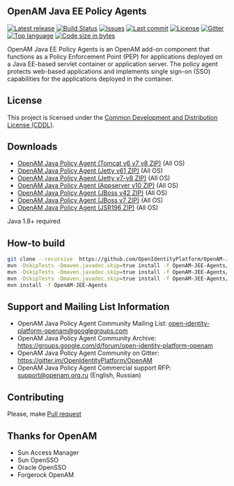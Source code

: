 ## OpenAM Java EE Policy Agents
[![Latest release](https://img.shields.io/github/release/OpenIdentityPlatform/OpenAM-JEE-Agents.svg)](https://github.com/OpenIdentityPlatform/OpenAM-JEE-Agents/releases)
[![Build Status](https://travis-ci.org/OpenIdentityPlatform/OpenAM-JEE-Agents.svg)](https://travis-ci.org/OpenIdentityPlatform/OpenAM-JEE-Agents)
[![Issues](https://img.shields.io/github/issues/OpenIdentityPlatform/OpenAM-JEE-Agents.svg)](https://github.com/OpenIdentityPlatform/OpenAM-JEE-Agents/issues)
[![Last commit](https://img.shields.io/github/last-commit/OpenIdentityPlatform/OpenAM-JEE-Agents.svg)](https://github.com/OpenIdentityPlatform/OpenAM-JEE-Agents/commits/master)
[![License](https://img.shields.io/badge/license-CDDL-blue.svg)](https://github.com/OpenIdentityPlatform/OpenAM-JEE-Agents/blob/master/LICENSE.md)
[![Gitter](https://img.shields.io/gitter/room/nwjs/nw.js.svg)](https://gitter.im/OpenIdentityPlatform/OpenAM)
[![Top language](https://img.shields.io/github/languages/top/OpenIdentityPlatform/OpenAM-JEE-Agents.svg)](https://github.com/OpenIdentityPlatform/OpenAM-JEE-Agents)
[![Code size in bytes](https://img.shields.io/github/languages/code-size/OpenIdentityPlatform/OpenAM-JEE-Agents.svg)](https://github.com/OpenIdentityPlatform/OpenAM-JEE-Agents)

OpenAM Java EE Policy Agents is an OpenAM add-on component that functions as a Policy Enforcement Point (PEP) for applications deployed on a Java EE-based servlet container or application server. The policy agent protects web-based applications and implements single sign-on (SSO) capabilities for the applications deployed in the container.

## License
This project is licensed under the [Common Development and Distribution License (CDDL)](https://github.com/OpenIdentityPlatform/OpenAM-JEE-Agents/blob/master/LICENSE.md). 

## Downloads 
* [OpenAM Java Policy Agent (Tomcat v6 v7 v8 ZIP)](https://github.com/OpenIdentityPlatform/OpenAM-JEE-Agents/releases) (All OS)
* [OpenAM Java Policy Agent (Jetty v61 ZIP)](https://github.com/OpenIdentityPlatform/OpenAM-JEE-Agents/releases) (All OS)
* [OpenAM Java Policy Agent (Jetty v7-v8 ZIP)](https://github.com/OpenIdentityPlatform/OpenAM-JEE-Agents/releases) (All OS)
* [OpenAM Java Policy Agent (Appserver v10 ZIP)](https://github.com/OpenIdentityPlatform/OpenAM-JEE-Agents/releases) (All OS)
* [OpenAM Java Policy Agent (JBoss v42 ZIP)](https://github.com/OpenIdentityPlatform/OpenAM-JEE-Agents/releases) (All OS)
* [OpenAM Java Policy Agent (JBoss v7 ZIP)](https://github.com/OpenIdentityPlatform/OpenAM-JEE-Agents/releases) (All OS)
* [OpenAM Java Policy Agent (JSR196 ZIP)](https://github.com/OpenIdentityPlatform/OpenAM-JEE-Agents/releases) (All OS)

Java 1.8+ required

## How-to build
```bash
git clone --recursive  https://github.com/OpenIdentityPlatform/OpenAM-JEE-Agents.git
mvn -DskipTests -Dmaven.javadoc.skip=true install -f OpenAM-JEE-Agents/OpenAM/OpenDJ/forgerock-parent
mvn -DskipTests -Dmaven.javadoc.skip=true install -f OpenAM-JEE-Agents/OpenAM/OpenDJ -P '!man-pages,!distribution'
mvn -DskipTests -Dmaven.javadoc.skip=true install -f OpenAM-JEE-Agents/OpenAM
mvn install -f OpenAM-JEE-Agents
```

## Support and Mailing List Information
* OpenAM Java Policy Agent Community Mailing List: open-identity-platform-openam@googlegroups.com
* OpenAM Java Policy Agent Community Archive: https://groups.google.com/d/forum/open-identity-platform-openam
* OpenAM Java Policy Agent Community on Gitter: https://gitter.im/OpenIdentityPlatform/OpenAM
* OpenAM Java Policy Agent Commercial support RFP: support@openam.org.ru (English, Russian)

## Contributing
Please, make [Pull request](https://github.com/OpenIdentityPlatform/OpenAM-JEE-Agents/pulls)

## Thanks for OpenAM
* Sun Access Manager
* Sun OpenSSO
* Oracle OpenSSO
* Forgerock OpenAM
